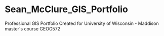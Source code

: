 # Sean_McClure_GIS_Portfolio
Professional GIS Portfolio Created for University of Wisconsin - Maddison master's course GEOG572

